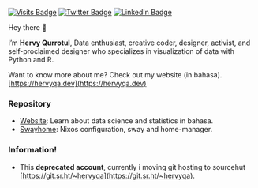 [![Visits Badge](https://badges.pufler.dev/visits/hervyqa/hervyqa)](https:hervyqa.dev)
[![Twitter Badge](https://img.shields.io/badge/Twitter-Profile-informational?style=flat&logo=twitter&logoColor=white&color=1CA2F1)](https://twitter.com/hervyqa)
[![LinkedIn Badge](https://img.shields.io/badge/LinkedIn-Profile-informational?style=flat&logo=linkedin&logoColor=white&color=0D76A8)](https://www.linkedin.com/in/hervyqa/)

Hey there 👋

I’m **Hervy Qurrotul**, Data enthusiast, creative coder, designer, activist,
and self-proclaimed designer who specializes in visualization of data with
Python and R.

Want to know more about me? Check out my
website (in bahasa). [https://hervyqa.dev](https://hervyqa.dev)

### Repository

- [Website](https://git.sr.ht/~hervyqa/website): Learn about data science
  and statistics in bahasa.
- [Swayhome](https://git.sr.ht/~hervyqa/swayhome): Nixos configuration,
  sway and home-manager.

### Information!

- This **deprecated account**, currently i moving git hosting to sourcehut
[https://git.sr.ht/~hervyqa](https://git.sr.ht/~hervyqa).
